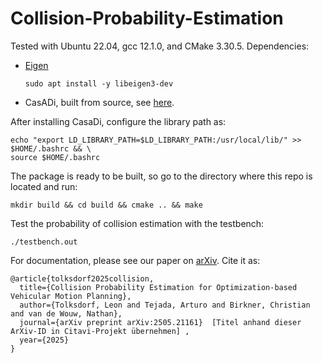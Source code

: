 # Collision-Probability-Estimation
Tested with Ubuntu 22.04, gcc 12.1.0, and CMake 3.30.5.
Dependencies:  
- [Eigen](https://eigen.tuxfamily.org/index.php?title=Main_Page)

  ```
  sudo apt install -y libeigen3-dev
  ```
- CasADi, built from source, see [here](https://github.com/casadi/casadi/wiki/InstallationLinux).  

After installing CasaDi, configure the library path as: 
```
echo "export LD_LIBRARY_PATH=$LD_LIBRARY_PATH:/usr/local/lib/" >> $HOME/.bashrc && \
source $HOME/.bashrc
```
The package is ready to be built, so go to the directory where this repo is located and run:
```
mkdir build && cd build && cmake .. && make
```
Test the probability of collision estimation with the testbench: 
```
./testbench.out
```
For documentation, please see our paper on [arXiv](https://arxiv.org/abs/2505.21161). Cite it as:

```
@article{tolksdorf2025collision,
  title={Collision Probability Estimation for Optimization-based Vehicular Motion Planning},
  author={Tolksdorf, Leon and Tejada, Arturo and Birkner, Christian and van de Wouw, Nathan},
  journal={arXiv preprint arXiv:2505.21161}  [Titel anhand dieser ArXiv-ID in Citavi-Projekt übernehmen] ,
  year={2025}
}
```
